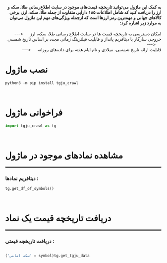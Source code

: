 <div dir="rtl" align="right">

####  به کمک این ماژول می‌توانید تاریخچه قیمت‌های موجود در سایت اطلاع‌رسانی طلا، سکه و ارز را دریافت کنید که شامل اطلاعات ۱۸۵ دارایی متفاوت از جمله طلا،   سکه، ارز، برخی کالاهای جهانی و مهمترین رمز ارزها است که ازجمله ویژگی‌های مهم این ماژول می‌توان به موارد زیر اشاره کرد:

امکان دسترسی به تاریخچه قیمت ها در سایت اطلاع رسانی طلا، سکه، ارز &emsp; <--- &emsp;  <br />
خروجی سازگار با دیتافریم پانداز و قابلیت فیلترینگ زمانی مجدد بر اساس تاریخ شمسی  &emsp; <--- &emsp;  <br />
قابلیت ارائه تاریخ شمسی، میلادی و نام ایام هفته برای داده‌های روزانه  &emsp; <--- &emsp;  <br />
</div>

<div dir="rtl" align="left">

# نصب ماژول

</div>

```python
python3 -m pip install tgju_crawl
```


<p>&nbsp;</p>

<div dir="rtl" align="left">

# فراخوانی ماژول


</div>


```python
import tgju_crawl as tg
```

<p>&nbsp;</p>

<div dir="rtl" align="left">

# مشاهده نمادهای موجود در ماژول
<hr style="border:2px solid gray"> </hr>


### : دیتافریم نمادها

</div>

```python
tg.get_df_of_symbols()
```


<div dir="rtl" align="left">

<p>&nbsp;</p>

<div dir="rtl" align="left">

# دریافت تاریخچه قیمت یک نماد
<hr style="border:2px solid gray"> </hr>


### : دریافت تاریخچه قیمتی

</div>

```python

tg.get_tgju_data(symbol = 'سکه امامی')

```